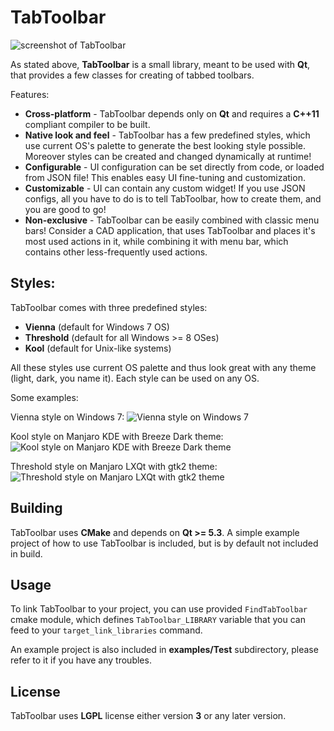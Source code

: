 TabToolbar
=====

![screenshot of TabToolbar](https://raw.githubusercontent.com/SeriousAlexej/TabToolbar/master/screenshots/screen.png)

As stated above, **TabToolbar** is a small library, meant to be used with **Qt**,
that provides a few classes for creating of tabbed toolbars.

Features:
  - **Cross-platform** - TabToolbar depends only on **Qt** and requires a **C++11** compliant compiler to be built.
  - **Native look and feel** - TabToolbar has a few predefined styles, which use current OS's palette to generate the best looking style possible. Moreover styles can be created and changed dynamically at runtime!
  - **Configurable** - UI configuration can be set directly from code, or loaded from JSON file! This enables easy UI fine-tuning and customization.
  - **Customizable** - UI can contain any custom widget! If you use JSON configs, all you have to do is to tell TabToolbar, how to create them, and you are good to go!
  - **Non-exclusive** - TabToolbar can be easily combined with classic menu bars! Consider a CAD application, that uses TabToolbar and places it's most used actions in it, while combining it with menu bar, which contains other less-frequently used actions.

Styles:
-------------

TabToolbar comes with three predefined styles:
  - **Vienna** (default for Windows 7 OS)
  - **Threshold** (default for all Windows >= 8 OSes)
  - **Kool** (default for Unix-like systems)

All these styles use current OS palette and thus look great with any theme (light, dark, you name it).
Each style can be used on any OS.

Some examples:

Vienna style on Windows 7:
![Vienna style on Windows 7](https://raw.githubusercontent.com/SeriousAlexej/TabToolbar/master/screenshots/win7.png)

Kool style on Manjaro KDE with Breeze Dark theme:
![Kool style on Manjaro KDE with Breeze Dark theme](https://raw.githubusercontent.com/SeriousAlexej/TabToolbar/master/screenshots/kde.png)

Threshold style on Manjaro LXQt with gtk2 theme:
![Threshold style on Manjaro LXQt with gtk2 theme](https://raw.githubusercontent.com/SeriousAlexej/TabToolbar/master/screenshots/lxqt.png)

Building
-------------

TabToolbar uses **CMake** and depends on **Qt >= 5.3**.
A simple example project of how to use TabToolbar is included, but is by default not included in build.

Usage
-------------

To link TabToolbar to your project, you can use provided `FindTabToolbar` cmake module, which defines `TabToolbar_LIBRARY` variable
that you can feed to your `target_link_libraries` command.

An example project is also included in **examples/Test** subdirectory, please refer to it if you have any troubles.
	
License
-------------

TabToolbar uses **LGPL** license either version **3** or any later version.

